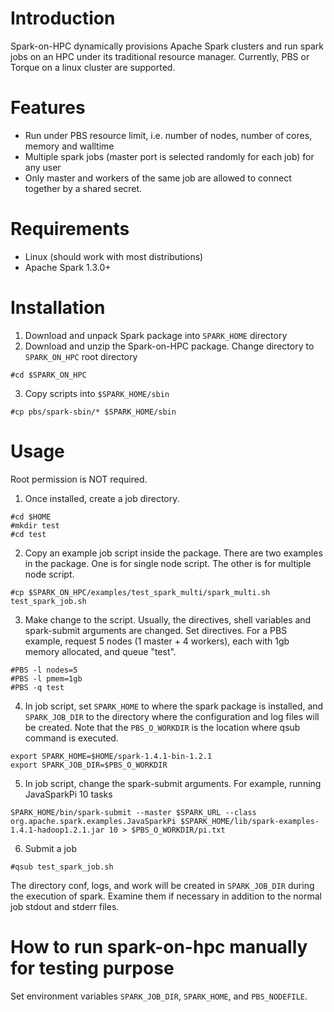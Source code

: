# Introduction

Spark-on-HPC dynamically provisions Apache Spark clusters and run spark jobs on an HPC under its traditional resource manager. Currently, PBS or Torque on a linux cluster are supported. 

# Features
* Run under PBS resource limit, i.e. number of nodes, number of cores, memory and walltime
* Multiple spark jobs (master port is selected randomly for each job) for any user
* Only master and workers of the same job are allowed to connect together by a shared secret.

# Requirements
* Linux (should work with most distributions)
* Apache Spark 1.3.0+

# Installation
1. Download and unpack Spark package into `SPARK_HOME` directory
2. Download and unzip the Spark-on-HPC package. Change directory to `SPARK_ON_HPC` root directory
```
#cd $SPARK_ON_HPC
```

3. Copy scripts into `$SPARK_HOME/sbin`
```
#cp pbs/spark-sbin/* $SPARK_HOME/sbin
```

# Usage
Root permission is NOT required.

1. Once installed, create a job directory.
```
#cd $HOME
#mkdir test
#cd test
```
2. Copy an example job script inside the package. There are two examples in the package. One is for single node script. The other is for multiple node script.
```
#cp $SPARK_ON_HPC/examples/test_spark_multi/spark_multi.sh test_spark_job.sh
```
3. Make change to the script. Usually, the directives, shell variables and spark-submit arguments are changed. Set directives. For a PBS example, request 5 nodes (1 master + 4 workers), each with 1gb memory allocated, and queue "test".
```
#PBS -l nodes=5
#PBS -l pmem=1gb
#PBS -q test
```
4. In job script, set `SPARK_HOME` to where the spark package is installed, and `SPARK_JOB_DIR` to the directory where the configuration and log files will be created. Note that the `PBS_O_WORKDIR` is the location where qsub command is executed.
```
export SPARK_HOME=$HOME/spark-1.4.1-bin-1.2.1
export SPARK_JOB_DIR=$PBS_O_WORKDIR
```
5. In job script, change the spark-submit arguments. For example, running JavaSparkPi 10 tasks
```
SPARK_HOME/bin/spark-submit --master $SPARK_URL --class org.apache.spark.examples.JavaSparkPi $SPARK_HOME/lib/spark-examples-1.4.1-hadoop1.2.1.jar 10 > $PBS_O_WORKDIR/pi.txt
```
6. Submit a job
```
#qsub test_spark_job.sh
```
The directory conf, logs, and work will be created in `SPARK_JOB_DIR` during the execution of spark. Examine them if necessary in addition to the normal job stdout and stderr files.

# How to run spark-on-hpc manually for testing purpose
Set environment variables `SPARK_JOB_DIR`, `SPARK_HOME`, and `PBS_NODEFILE`.

